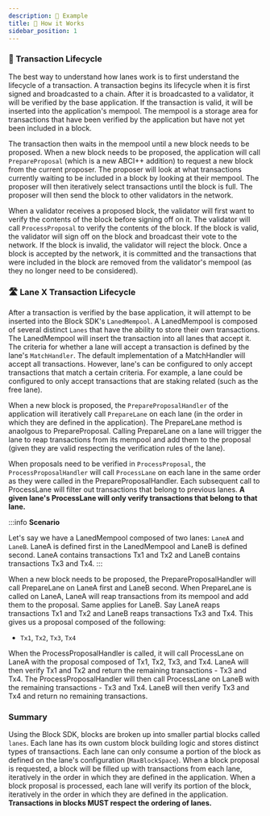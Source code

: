 ```yaml
---
description: 🔎 Example
title: 🔎 How it Works
sidebar_position: 1
---
```


### 🔁 Transaction Lifecycle

The best way to understand how lanes work is to first understand the lifecycle of a transaction. A transaction begins its lifecycle when it is first signed and broadcasted to a chain. After it is broadcasted to a validator, it will be verified by the base application. If the transaction is valid, it will be inserted into the application's mempool. The mempool is a storage area for transactions that have been verified by the application but have not yet been included in a block.

The transaction then waits in the mempool until a new block needs to be proposed. When a new block needs to be proposed, the application will call `PrepareProposal` (which is a new ABCI++ addition) to request a new block from the current proposer. The proposer will look at what transactions currently waiting to be included in a block by looking at their mempool. The proposer will then iteratively select transactions until the block is full. The proposer will then send the block to other validators in the network.

When a validator receives a proposed block, the validator will first want to verify the contents of the block before signing off on it. The validator will call `ProcessProposal` to verify the contents of the block. If the block is valid, the validator will sign off on the block and broadcast their vote to the network. If the block is invalid, the validator will reject the block. Once a block is accepted by the network, it is committed and the transactions that were included in the block are removed from the validator's mempool (as they no longer need to be considered).

### 🛣️ Lane X Transaction Lifecycle

After a transaction is verified by the base application, it will attempt to be inserted into the Block SDK's `LanedMempool`. A LanedMempool is composed of several distinct `Lanes` that have the ability to store their own transactions. The LanedMempool will insert the transaction into all lanes that accept it. The criteria for whether a lane will accept a transaction is defined by the lane's `MatchHandler`. The default implementation of a MatchHandler will accept all transactions. However, lane's can be configured to only accept transactions that match a certain criteria. For example, a lane could be configured to only accept transactions that are staking related (such as the free lane).

When a new block is proposed, the `PrepareProposalHandler` of the application will iteratively call `PrepareLane` on each lane (in the order in which they are defined in the application). The PrepareLane method is anaolgous to PrepareProposal. Calling PrepareLane on a lane will trigger the lane to reap transactions from its mempool and add them to the proposal (given they are valid respecting the verification rules
of the lane).

When proposals need to be verified in `ProcessProposal`, the `ProcessProposalHandler` will call `ProcessLane` on each lane in the same order as they were called in the PrepareProposalHandler. Each subsequent call to ProcessLane will filter out transactions that belong to previous lanes. **A given lane's ProcessLane will only verify transactions that belong to that lane.**

:::info **Scenario**

Let's say we have a LanedMempool composed of two lanes: `LaneA` and `LaneB`.
LaneA is defined first in the LanedMempool and LaneB is defined second.
LaneA contains transactions Tx1 and Tx2 and LaneB contains transactions
Tx3 and Tx4.
:::

When a new block needs to be proposed, the PrepareProposalHandler will call PrepareLane on LaneA first and LaneB second. When PrepareLane is called on LaneA, LaneA will reap transactions from its mempool and add them to the proposal. Same applies for LaneB. Say LaneA reaps transactions Tx1 and Tx2 and LaneB reaps transactions Tx3 and Tx4. This gives us a proposal composed of the following:

- `Tx1`, `Tx2`, `Tx3`, `Tx4`

When the ProcessProposalHandler is called, it will call ProcessLane on LaneA with the proposal composed of Tx1, Tx2, Tx3, and Tx4. LaneA will then verify Tx1 and Tx2 and return the remaining transactions - Tx3 and Tx4. The ProcessProposalHandler will then call ProcessLane on LaneB with the remaining transactions - Tx3 and Tx4. LaneB will then verify Tx3 and Tx4 and return no remaining transactions.

### Summary

Using the Block SDK, blocks are broken up into smaller partial blocks called `lanes`. Each lane has its own custom block building logic and stores distinct types of transactions. Each lane can only consume a portion of the block as defined on the lane's configuration (`MaxBlockSpace`). When a block proposal is requested, a block will be filled up with transactions from each lane, iteratively in the order in which they are defined in the application. When a block proposal is processed, each lane will verify its portion of the block, iteratively in the order in which they are defined in the application. **Transactions in blocks MUST respect the ordering of lanes.**
